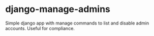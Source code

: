 # django-manage-admins

Simple django app with manage commands to list and disable admin
accounts. Useful for compliance.
